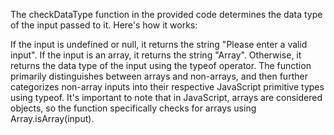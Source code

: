 The checkDataType function in the provided code determines the data type of the input passed to it. Here's how it works:

If the input is undefined or null, it returns the string "Please enter a valid input".
If the input is an array, it returns the string "Array".
Otherwise, it returns the data type of the input using the typeof operator.
The function primarily distinguishes between arrays and non-arrays, and then further categorizes non-array inputs into their respective JavaScript primitive types using typeof.
It's important to note that in JavaScript, arrays are considered objects, so the function specifically checks for arrays using Array.isArray(input).
